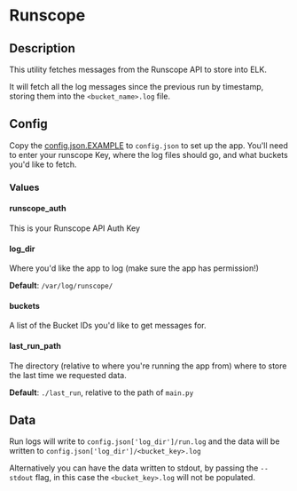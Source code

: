 # Runscope #

## Description ##

This utility fetches messages from the Runscope API to store into ELK.

It will fetch all the log messages since the previous run by timestamp, storing
them into the `<bucket_name>.log` file.

## Config ##

Copy the [config.json.EXAMPLE](./config.json.EXAMPLE) to `config.json` to set
up the app. You'll need to enter your runscope Key, where the log files
should go, and what buckets you'd like to fetch.

### Values ###

#### runscope_auth ####

This is your Runscope API Auth Key

#### log_dir ####

Where you'd like the app to log (make sure the app has permission!)

__Default__: `/var/log/runscope/`

#### buckets ####

A list of the Bucket IDs you'd like to get messages for.

#### last_run_path ####

The directory (relative to where you're running the app from) where to store
the last time we requested data.

__Default__: `./last_run`, relative to the path of `main.py`

## Data ##

Run logs will write to `config.json['log_dir']/run.log` and the data will be
written to `config.json['log_dir']/<bucket_key>.log`

Alternatively you can have the data written to stdout, by passing the
`--stdout` flag, in this case the `<bucket_key>.log` will not be populated.
